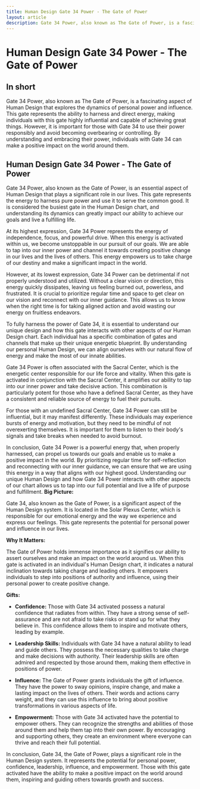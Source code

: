 ```yaml
---
title: Human Design Gate 34 Power - The Gate of Power
layout: article
description: Gate 34 Power, also known as The Gate of Power, is a fascinating aspect of Human Design that explores the dynamics of personal power and influence. This gate represents the ability to harness and direct energy, making individuals with this gate highly influential and capable of achieving great things. However, it is important for those with Gate 34 to use their power responsibly and avoid becoming overbearing or controlling. By understanding and embracing their power, individuals with Gate 34 can make a positive impact on the world around them.
---
```

# Human Design Gate 34 Power - The Gate of Power
## In short
 Gate 34 Power, also known as The Gate of Power, is a fascinating aspect of Human Design that explores the dynamics of personal power and influence. This gate represents the ability to harness and direct energy, making individuals with this gate highly influential and capable of achieving great things. However, it is important for those with Gate 34 to use their power responsibly and avoid becoming overbearing or controlling. By understanding and embracing their power, individuals with Gate 34 can make a positive impact on the world around them.

## Human Design Gate 34 Power - The Gate of Power
Gate 34 Power, also known as the Gate of Power, is an essential aspect of Human Design that plays a significant role in our lives. This gate represents the energy to harness pure power and use it to serve the common good. It is considered the busiest gate in the Human Design chart, and understanding its dynamics can greatly impact our ability to achieve our goals and live a fulfilling life.

At its highest expression, Gate 34 Power represents the energy of independence, focus, and powerful drive. When this energy is activated within us, we become unstoppable in our pursuit of our goals. We are able to tap into our inner power and channel it towards creating positive change in our lives and the lives of others. This energy empowers us to take charge of our destiny and make a significant impact in the world.

However, at its lowest expression, Gate 34 Power can be detrimental if not properly understood and utilized. Without a clear vision or direction, this energy quickly dissipates, leaving us feeling burned out, powerless, and frustrated. It is crucial to prioritize regular time and space to get clear on our vision and reconnect with our inner guidance. This allows us to know when the right time is for taking aligned action and avoid wasting our energy on fruitless endeavors.

To fully harness the power of Gate 34, it is essential to understand our unique design and how this gate interacts with other aspects of our Human Design chart. Each individual has a specific combination of gates and channels that make up their unique energetic blueprint. By understanding our personal Human Design, we can align ourselves with our natural flow of energy and make the most of our innate abilities.

Gate 34 Power is often associated with the Sacral Center, which is the energetic center responsible for our life force and vitality. When this gate is activated in conjunction with the Sacral Center, it amplifies our ability to tap into our inner power and take decisive action. This combination is particularly potent for those who have a defined Sacral Center, as they have a consistent and reliable source of energy to fuel their pursuits.

For those with an undefined Sacral Center, Gate 34 Power can still be influential, but it may manifest differently. These individuals may experience bursts of energy and motivation, but they need to be mindful of not overexerting themselves. It is important for them to listen to their body's signals and take breaks when needed to avoid burnout.

In conclusion, Gate 34 Power is a powerful energy that, when properly harnessed, can propel us towards our goals and enable us to make a positive impact in the world. By prioritizing regular time for self-reflection and reconnecting with our inner guidance, we can ensure that we are using this energy in a way that aligns with our highest good. Understanding our unique Human Design and how Gate 34 Power interacts with other aspects of our chart allows us to tap into our full potential and live a life of purpose and fulfillment.
**Big Picture:**

Gate 34, also known as the Gate of Power, is a significant aspect of the Human Design system. It is located in the Solar Plexus Center, which is responsible for our emotional energy and the way we experience and express our feelings. This gate represents the potential for personal power and influence in our lives.

**Why It Matters:**

The Gate of Power holds immense importance as it signifies our ability to assert ourselves and make an impact on the world around us. When this gate is activated in an individual's Human Design chart, it indicates a natural inclination towards taking charge and leading others. It empowers individuals to step into positions of authority and influence, using their personal power to create positive change.

**Gifts:**

- **Confidence:** Those with Gate 34 activated possess a natural confidence that radiates from within. They have a strong sense of self-assurance and are not afraid to take risks or stand up for what they believe in. This confidence allows them to inspire and motivate others, leading by example.

- **Leadership Skills:** Individuals with Gate 34 have a natural ability to lead and guide others. They possess the necessary qualities to take charge and make decisions with authority. Their leadership skills are often admired and respected by those around them, making them effective in positions of power.

- **Influence:** The Gate of Power grants individuals the gift of influence. They have the power to sway opinions, inspire change, and make a lasting impact on the lives of others. Their words and actions carry weight, and they can use this influence to bring about positive transformations in various aspects of life.

- **Empowerment:** Those with Gate 34 activated have the potential to empower others. They can recognize the strengths and abilities of those around them and help them tap into their own power. By encouraging and supporting others, they create an environment where everyone can thrive and reach their full potential.

In conclusion, Gate 34, the Gate of Power, plays a significant role in the Human Design system. It represents the potential for personal power, confidence, leadership, influence, and empowerment. Those with this gate activated have the ability to make a positive impact on the world around them, inspiring and guiding others towards growth and success.